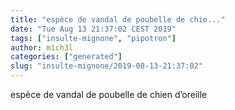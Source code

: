 ```yaml
---
title: "espèce de vandal de poubelle de chie..."
date: "Tue Aug 13 21:37:02 CEST 2019"
tags: ["insulte-mignone", "pipotron"]
author: m1ch3l
categories: ["generated"]
slug: "insulte-mignone/2019-08-13-21:37:02"
---
```


espèce de vandal de poubelle de chien d’oreille
